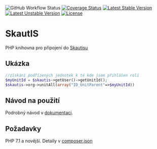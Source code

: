 ![GitHub Workflow Status](https://img.shields.io/github/workflow/status/skaut/Skautis/main)
[![Coverage Status](https://coveralls.io/repos/github/skaut/Skautis/badge.svg?branch=3.x)](https://coveralls.io/github/skaut/Skautis?branch=3.x)
[![Latest Stable Version](https://poser.pugx.org/skautis/skautis/v/stable.svg)](https://packagist.org/packages/skautis/skautis)
[![Latest Unstable Version](https://poser.pugx.org/skautis/skautis/v/unstable.svg)](https://packagist.org/packages/skautis/skautis)
[![License](https://poser.pugx.org/skautis/skautis/license.svg)](https://packagist.org/packages/skautis/skautis)

# SkautIS
PHP knihovna pro připojení do [Skautisu](https://is.skaut.cz/)

## Ukázka
```PHP
//získání podřízených jednotek k té kde jsem přihlášen rolí
$myUnitId = $skautis->getUser()->getUnitId();
$skautis->org->unitAll(array("ID_UnitParent"=>$myUnitId))
```

## Návod na použití
Podrobný návod v [dokumentaci](docs/README.md).

## Požadavky
PHP 7.1 a novější. Detaily v [composer.json](./composer.json)
